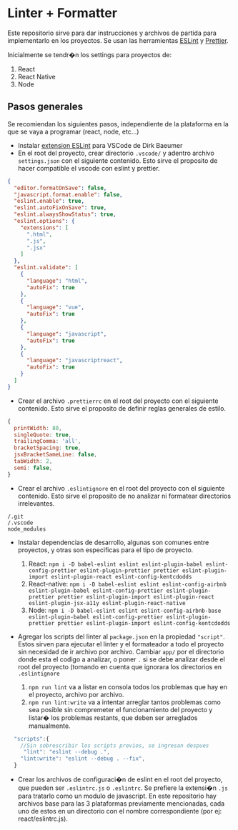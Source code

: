 # Linter + Formatter

Este repositorio sirve para dar instrucciones y archivos de partida para implementarlo en los proyectos. Se usan las herramientas [ESLint](https://eslint.org/) y [Prettier](https://prettier.io/).

Inicialmente se tendr�n los settings para proyectos de:

1. React
2. React Native
3. Node

## Pasos generales
Se recomiendan los siguientes pasos, independiente de la plataforma en la que se vaya a programar (react, node, etc...)

* Instalar [extension ESLint](https://marketplace.visualstudio.com/items?itemName=dbaeumer.vscode-eslint) para VSCode de Dirk Baeumer
* En el root del proyecto, crear directorio  `.vscode/` y adentro archivo `settings.json` con el siguiente contenido. Esto sirve el proposito de hacer compatible el vscode con eslint y prettier.
```json
{
  "editor.formatOnSave": false,
  "javascript.format.enable": false,
  "eslint.enable": true,
  "eslint.autoFixOnSave": true,
  "eslint.alwaysShowStatus": true,
  "eslint.options": {
    "extensions": [
      ".html",
      ".js",
      ".jsx"
    ]
  },
  "eslint.validate": [
    {
      "language": "html",
      "autoFix": true
    },
    {
      "language": "vue",
      "autoFix": true
    },
    {
      "language": "javascript",
      "autoFix": true
    },
    {
      "language": "javascriptreact",
      "autoFix": true
    }
  ]
}
```
* Crear el archivo `.prettierrc` en el root del proyecto con el siguiente contenido. Esto sirve el proposito de definir reglas generales de estilo.
```js
{
  printWidth: 80,
  singleQuote: true,
  trailingComma: 'all',
  bracketSpacing: true,
  jsxBracketSameLine: false,
  tabWidth: 2,
  semi: false,
}
```
* Crear el archivo `.eslintignore` en el root del proyecto con el siguiente contenido. Esto sirve el proposito de no analizar ni formatear directorios irrelevantes.
```
/.git
/.vscode
node_modules
```
* Instalar dependencias de desarrollo, algunas son comunes entre proyectos, y otras son especificas para el tipo de proyecto.
  
  1. React: `npm i -D babel-eslint eslint eslint-plugin-babel eslint-config-prettier eslint-plugin-prettier prettier eslint-plugin-import eslint-plugin-react eslint-config-kentcdodds`
  2. React-native: `npm i -D babel-eslint eslint eslint-config-airbnb eslint-plugin-babel eslint-config-prettier eslint-plugin-prettier prettier eslint-plugin-import eslint-plugin-react eslint-plugin-jsx-a11y eslint-plugin-react-native`
  3. Node:  `npm i -D babel-eslint eslint eslint-config-airbnb-base eslint-plugin-babel eslint-config-prettier eslint-plugin-prettier prettier eslint-plugin-import eslint-config-kentcdodds` 

* Agregar los scripts del linter al `package.json` en la propiedad `"script"`. Estos sirven para ejecutar el linter y el formateador a todo el proyecto sin necesidad de ir archivo por archivo. Cambiar `app/` por el directorio donde esta el codigo a analizar, o poner `.` si se debe analizar desde el root del proyecto (tomando en cuenta que ignorara los directorios en `.eslintignore`

  1. `npm run lint` va a listar en consola todos los problemas que hay en el proyecto, archivo por archivo.
  2. `npm run lint:write` va a intentar arreglar tantos problemas como sea posible sin compremeter el funcionamiento del proyecto y listar� los problemas restants, que deben ser arreglados manualmente.
  
```js
  "scripts":{
    //Sin sobrescribir los scripts previos, se ingresan despues
     "lint": "eslint --debug .",
    "lint:write": "eslint --debug . --fix",
  }
```
* Crear los archivos de configuraci�n de eslint en el root del proyecto, que pueden ser `.eslintrc.js` o `.eslintrc`. Se prefiere la extensi�n `.js` para tratarlo como un modulo de javascript. En este repositorio hay archivos base para las 3 plataformas previamente mencionadas, cada uno de estos en un directorio con el nombre correspondiente (por ej: react/eslintrc.js).